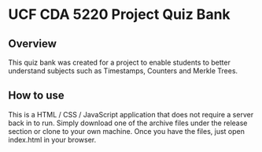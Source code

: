 # UCF CDA 5220 Project Quiz Bank

## Overview

This quiz bank was created for a project to enable students to better understand subjects such as Timestamps, Counters and Merkle Trees.  

## How to use

This is a HTML / CSS / JavaScript application that does not require a server back in to run.  Simply download one of the archive files under the release section or clone to your own machine.  Once you have the files, just open index.html in your browser.
